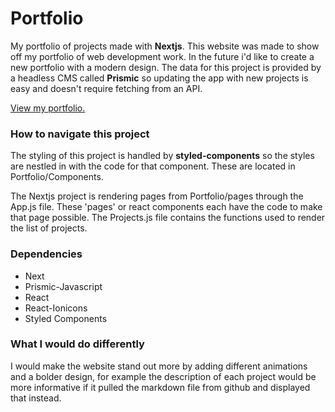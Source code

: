 # Portfolio

My portfolio of projects made with **Nextjs**. This website was made to show off my portfolio of web development work. In the future i'd like to create a new portfolio with a modern design. The data for this project is provided by a headless CMS called **Prismic** so updating the app with new projects is easy and doesn't require fetching from an API.

[View my portfolio.](https://portfolio-three-navy.vercel.app/)

### How to navigate this project

The styling of this project is handled by **styled-components** so the styles are nestled in with the code for that component. These are located in Portfolio/Components.

The Nextjs project is rendering pages from Portfolio/pages through the App.js file. These 'pages' or react components each have the code to make that page possible. The Projects.js file contains the functions used to render the list of projects.

### Dependencies

- Next
- Prismic-Javascript
- React
- React-Ionicons
- Styled Components

### What I would do differently

I would make the website stand out more by adding different animations and a bolder design, for example the description of each project would be more informative if it pulled the markdown file from github and displayed that instead.
